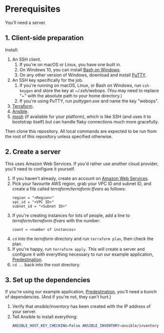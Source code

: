 # Prerequisites

You'll need a server.

## 1. Client-side preparation

Install:

1. An SSH client.
    1. If you're on macOS or Linux, you have one built in.
    2. On Windows 10, you can install [Bash on Windows][Bash on Windows Installation Guide].
    3. On any other version of Windows, download and install [PuTTY][].
2. An SSH key specifically for the job.
    1. If you're running on macOS, Linux, or Bash on Windows, run `ssh-keygen` and store the key at *~/.ssh/webops*. (You may need to replace "~" with the absolute path to your home directory.)
    2. If you're using PuTTY, run *puttygen.exe* and name the key "webops".
3. [Terraform][].
4. [Ansible][].
5. [mosh][] (if available for your platform), which is like SSH (and uses it to bootstrap itself) but can handle flaky connections much more gracefully.

Then clone this repository. All local commands are expected to be run from the root of this repository unless specified otherwise.

[Ansible]: https://www.ansible.com/
[Bash on Windows Installation Guide]: https://msdn.microsoft.com/en-us/commandline/wsl/install_guide
[PuTTY]: http://www.chiark.greenend.org.uk/~sgtatham/putty/
[Terraform]: https://www.terraform.io/
[mosh]: https://mosh.org/

## 2. Create a server

This uses Amazon Web Services. If you'd rather use another cloud provider, you'll need to configure it yourself.

1. If you haven't already, create an account on [Amazon Web Services][].
2. Pick your favourite AWS region, grab your VPC ID and subnet ID, and create a file called *terraform/terraform.tfvars* as follows:
   ```
   region = "<Region>"
   vpc_id = "<VPC ID>"
   subnet_id = "<Subnet ID>"
   ```
3. If you're creating instances for lots of people, add a line to *terraform/terraform.tfvars* with the number:
   ```
   count = <number of instances>
   ```
4. `cd` into the *terraform* directory and run `terraform plan`, then check the plan.
5. If you're happy, run `terraform apply`. This will create a server and configure it with everything necessary to run our example application, [Predestination][].
6. `cd ..` back into the root directory.

[Amazon Web Services]: https://aws.amazon.com/
[Predestination]: https://github.com/SamirTalwar/predestination

## 3. Set up the dependencies

If you're using our example application, [Predestination][], you'll need a bunch of dependencies. (And if you're not, they can't hurt.)

1. Verify that *ansible/inventory* has been created with the IP address of your server.
2. Tell Ansible to install everything:
   ```sh
   ANSIBLE_HOST_KEY_CHECKING=False ANSIBLE_INVENTORY=ansible/inventory ansible-playbook ansible/prerequisites.yaml
   ```
